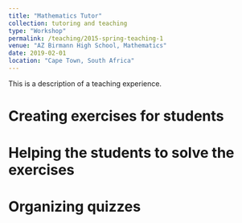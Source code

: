 ```yaml
---
title: "Mathematics Tutor"
collection: tutoring and teaching
type: "Workshop"
permalink: /teaching/2015-spring-teaching-1
venue: "AZ Birmann High School, Mathematics"
date: 2019-02-01
location: "Cape Town, South Africa"
---
```


This is a description of a teaching experience.

Creating exercises for students
======

Helping the students to solve the exercises 
======

Organizing quizzes
======

